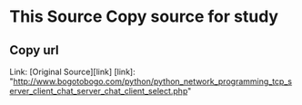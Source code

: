 # This Source Copy source for study
## Copy url
Link: [Original Source][link]
[link]: "http://www.bogotobogo.com/python/python_network_programming_tcp_server_client_chat_server_chat_client_select.php"
